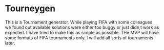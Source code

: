 # Tourneygen

This is a Tournament generator. While playing FIFA with some colleagues we found out available solutions were either too buggy or just didn,t work as expected. I have tried to make this as simple as possible. THe MVP will have some formats of FIFA tournaments only. I will add all sorts of tournaments later.
